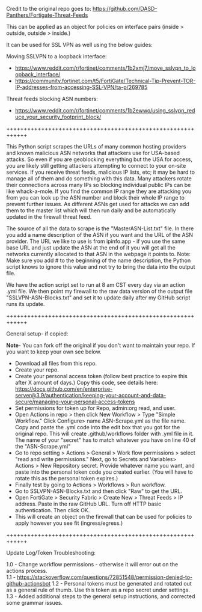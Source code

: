 Credit to the original repo goes to:  https://github.com/DASD-Panthers/Fortigate-Threat-Feeds

This can be applied as an object for policies on interface pairs (inside > outside, outside > inside.) 

It can be used for SSL VPN as well using the below guides:

Moving SSLVPN to a loopback interface:
- https://www.reddit.com/r/fortinet/comments/1b2xmj7/move_sslvpn_to_loopback_interface/
- https://community.fortinet.com/t5/FortiGate/Technical-Tip-Prevent-TOR-IP-addresses-from-accessing-SSL-VPN/ta-p/269785

Threat feeds blocking ASN numbers: 
- https://www.reddit.com/r/fortinet/comments/1b2ewwo/using_sslvpn_reduce_your_security_footprint_block/

++++++++++++++++++++++++++++++++++++++++++++++++++++++++++++

This Python script scrapes the URLs of many common hosting providers and known malicious ASN networks that attackers use for USA-based attacks. So even if you are geoblocking everything but the USA for access, you are likely still getting attackers attempting to connect to your on-site services. If you receive threat feeds, malicious IP lists, etc; it may be hard to manage all of them and do something with this data. Many attackers rotate their connections across many IPs so blocking individual public IPs can be like whack-a-mole.  If you find the common IP range they are attacking you from you can look up the ASN number and block their whole IP range to prevent further issues.  As different ASNs get used for attacks we can add them to the master list which will then run daily and be automatically updated in the firewall threat feed. 

The source of all the data to scrape is the "MasterASN-List.txt" file.  In there you add a name description of the ASN if you want and the URL of the ASN provider.  The URL we like to use is from ipinfo.app - if you use the same base URL and just update the ASN at the end of it you will get all the networks currently allocated to that ASN in the webpage it points to.  Note: Make sure you add # to the beginning of the name description, the Python script knows to ignore this value and not try to bring the data into the output file.  

We have the action script set to run at 8 am CST every day via an action .yml file.  We then point my firewall to the raw data version of the output file "SSLVPN-ASN-Blocks.txt" and set it to update daily after my GitHub script runs its update. 

++++++++++++++++++++++++++++++++++++++++++++++++++++++++++++

General setup- if copied:

**Note**- You can fork off the original if you don't want to maintain your repo. If you want to keep your own see below.
- Download all files from this repo.
- Create your repo.
- Create your personal access token (follow best practice to expire this after X amount of days.) Copy this code, see details here: https://docs.github.com/en/enterprise-server@3.9/authentication/keeping-your-account-and-data-secure/managing-your-personal-access-tokens
- Set permissions for token up for Repo, admin:org read, and user.
- Open Actions in repo > then click New Workflow > Type "Simple Workflow." Click Configure> name ASN-Scrape.yml as the file name. Copy and paste the .yml code into the edit box that you got for the original repo. This will create .github/workflows folder with .yml file in it. The name of your "secret" has to match whatever you have on line 40 of the "ASN-Scrape.yml"
- Go to repo setting > Actions > General > Work flow permissions > select "read and write permissions." Next, go to Secrets and Variables> Actions > New Repository secret. Provide whatever name you want, and paste into the personal token code you created earlier. (You will have to rotate this as the personal token expires.)
- Finally test by going to Actions > Workflows > Run workflow.
- Go to SSLVPN-ASN-Blocks.txt and then click "Raw" to get the URL.
- Open FortiGate > Security Fabric > Create New > Threat Feeds > IP address. Paste in the raw GitHub URL. Turn off HTTP basic authentication. Then click OK.
- This will create an object on the firewall that can be used for policies to apply however you see fit (ingress/egress.)

++++++++++++++++++++++++++++++++++++++++++++++++++++++++++++

Update Log/Token Troubleshooting:

1.0 - Change workflow permissions - otherwise it will error out on the actions process.  
1.1 - https://stackoverflow.com/questions/72851548/permission-denied-to-github-actionsbot
1.2 - Personal tokens must be generated and rotated out as a general rule of thumb. Use this token as a repo secret under settings.
1.3 - Added additional steps to the general setup instructions, and corrected some grammar issues.


